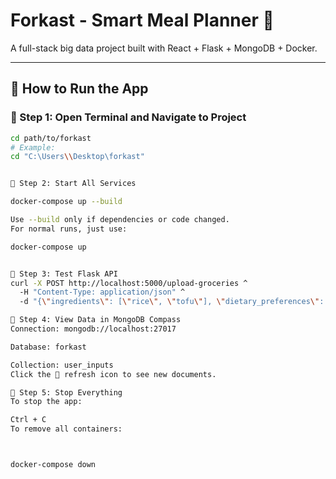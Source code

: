 # Forkast - Smart Meal Planner 🍱

A full-stack big data project built with React + Flask + MongoDB + Docker.

---

## 🚀 How to Run the App

### 📁 Step 1: Open Terminal and Navigate to Project

```bash
cd path/to/forkast
# Example:
cd "C:\Users\\Desktop\forkast"


🐳 Step 2: Start All Services

docker-compose up --build

Use --build only if dependencies or code changed.
For normal runs, just use:

docker-compose up


🧪 Step 3: Test Flask API
curl -X POST http://localhost:5000/upload-groceries ^
  -H "Content-Type: application/json" ^
  -d "{\"ingredients\": [\"rice\", \"tofu\"], \"dietary_preferences\": [\"vegan\"], \"budget\": 25}"

🧭 Step 4: View Data in MongoDB Compass
Connection: mongodb://localhost:27017

Database: forkast

Collection: user_inputs
Click the 🔄 refresh icon to see new documents.

🛑 Step 5: Stop Everything
To stop the app:

Ctrl + C
To remove all containers:



docker-compose down
